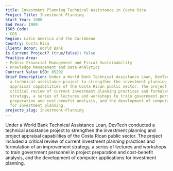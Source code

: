 ```yaml
---
title: Investment Planning Technical Assistance in Costa Rica
Project Title: Investment Planning
Start Year: 1988
End Year: 1989
ISO3 Code:
- COS
Region: Latin America and the Caribbean
Country: Costa Rica
Client/ Donor: World Bank
Is Current Project? (true/false): false
Practice Area:
- Public Financial Management and Fiscal Sustainability
- Knowledge Management and Data Analytics
Contract Value USD: 85202
Brief Description: Under a World Bank Technical Assistance Loan, DevTech conducted
  a technical assistance project to strengthen the investment planning and project
  appraisal capabilities of the Costa Rican public sector. The project included a
  critical review of current investment planning practices and formulation of an improvement
  strategy, a series of lectures and workshops to train government personnel in project
  preparation and cost-benefit analysis, and the development of computer applications
  for investment planning.
projects_slug: Investment-Planning
---
```


Under a World Bank Technical Assistance Loan, DevTech conducted a technical assistance project to strengthen the investment planning and project appraisal capabilities of the Costa Rican public sector. The project included a critical review of current investment planning practices and formulation of an improvement strategy, a series of lectures and workshops to train government personnel in project preparation and cost-benefit analysis, and the development of computer applications for investment planning.